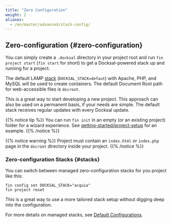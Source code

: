 ```yaml
---
title: "Zero Configuration"
weight: 2
aliases:
  - /en/master/advanced/stack-config/
---
```

## Zero-configuration {#zero-configuration}

You can simply create a `.docksal` directory in your project root and run `fin project start` (`fin start` for short) 
to get a Docksal-powered stack up and running for a project.

The default LAMP [stack](/stack/understanding-stack-config/) (`DOCKSAL_STACK=defaut`) with Apache, PHP, and MySQL 
will be used to create containers. The default Document Root path for web-accessible files is `docroot`.

This is a great way to start developing a new project. This approach can also be used on a permanent basis,
if your needs are simple. The default stack receives regular updates with every Docksal update.

{{% notice tip %}}
You can run `fin init` in an empty (or an existing project) folder for a wizard experience. See [getting-started/project-setup](/getting-started/project-setup/)
for an example.
{{% /notice %}}

{{% notice warning %}}
Project must contain an `index.html` or `index.php` page in the `docroot` directory inside your project.
{{% /notice %}}


### Zero-configuration Stacks {#stacks}

You can switch between managed zero-configuration stacks for you project like this: 

```
fin config set DOCKSAL_STACK="acquia"
fin project reset
```

This is a great way to use a more tailored stack setup without digging deep into the configuration.

For more details on managed stacks, see [Default Configurations](/stack/understanding-stack-config/#default-configurations).
